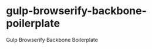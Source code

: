 gulp-browserify-backbone-poilerplate
====================================

Gulp Browserify Backbone Boilerplate
